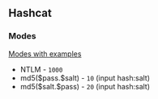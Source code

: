 ## Hashcat
### Modes
[Modes with examples](https://hashcat.net/wiki/doku.php?id=example_hashes)
* NTLM - `1000`
* md5(\$pass.\$salt) - `10` (input hash:salt)
* md5(\$salt.\$pass) - `20` (input hash:salt)